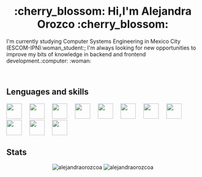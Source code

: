 <div align="center">
  <h1> :cherry_blossom: Hi,I'm Alejandra Orozco :cherry_blossom:</h1>	
</div>
<div>
  <p> I'm currently studying Computer Systems Engineering in Mexico City (ESCOM-IPN):woman_student:; I'm always looking for new opportunities to improve my bits of knowledge in backend and frontend development.:computer: 	:woman: </p>
  </br>
  <h2>Lenguages and skills</h2>
  <img width=40px src="https://cdn.jsdelivr.net/gh/devicons/devicon/icons/java/java-original.svg" /> &nbsp;&nbsp;&nbsp;
  <img width=40px src="https://cdn.jsdelivr.net/gh/devicons/devicon/icons/javascript/javascript-original.svg" /> &nbsp;&nbsp;&nbsp;
  <img width=40px src="https://cdn.jsdelivr.net/gh/devicons/devicon/icons/html5/html5-original.svg" /> &nbsp;&nbsp;&nbsp;
  <img width=40px src="https://cdn.jsdelivr.net/gh/devicons/devicon/icons/css3/css3-original.svg" /> &nbsp;&nbsp;&nbsp;
  <img width=40px src="https://cdn.jsdelivr.net/gh/devicons/devicon/icons/mysql/mysql-plain.svg" /> &nbsp;&nbsp;&nbsp;
  <img width=40px src="https://cdn.jsdelivr.net/gh/devicons/devicon/icons/sqlite/sqlite-original.svg" /> &nbsp;&nbsp;&nbsp;
  <img width=40px src="https://cdn.jsdelivr.net/gh/devicons/devicon/icons/android/android-plain.svg" /> &nbsp;&nbsp;&nbsp;
  <img width=40px src="https://cdn.jsdelivr.net/gh/devicons/devicon/icons/figma/figma-original.svg" /> &nbsp;&nbsp;&nbsp;
  <img width=40px src="https://cdn.jsdelivr.net/gh/devicons/devicon/icons/xd/xd-plain.svg" /> &nbsp;&nbsp;&nbsp;
  <img width=40px src="https://cdn.jsdelivr.net/gh/devicons/devicon/icons/bootstrap/bootstrap-original.svg" /> &nbsp;&nbsp;&nbsp;
  <img width=40px src="https://cdn.jsdelivr.net/gh/devicons/devicon/icons/git/git-original.svg" /> &nbsp;&nbsp;&nbsp;
  </br>
  <h2>Stats</h2>
  <div align="center">
  <img src="https://github-readme-stats.vercel.app/api?username=alejandraorozcoa&show_icons=true&locale=en" alt="alejandraorozcoa" />
  <img src="https://github-readme-stats.vercel.app/api/top-langs?username=alejandraorozcoa&show_icons=true&locale=en&layout=compact" alt="alejandraorozcoa" />
  </div>
</div>
